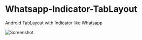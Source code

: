 # Whatsapp-Indicator-TabLayout
Android TabLayout with Indicator like Whatsapp

![Screenshot](https://raw.githubusercontent.com/shiburagi/Whatsapp-Indicator-TabLayout/master/device-2016-09-26-233827.png)
